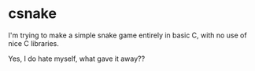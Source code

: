 # csnake

I'm trying to make a simple snake game entirely in basic C, with no use of nice C libraries.

Yes, I do hate myself, what gave it away??
